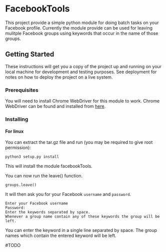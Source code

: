 # FacebookTools

This project provide a simple python module for doing batch tasks on your Facebook profile.
Currently the module provide can be used for leaving mulitple Facebook groups using keywords that occur in the name of those groups.

## Getting Started

These instructions will get you a copy of the project up and running on your local machine for development and testing purposes. See deployment for notes on how to deploy the project on a live system.

### Prerequisites

You will need to install Chrome WebDriver for this module to work.
Chrome WebDriver can be found and installed from [here](https://sites.google.com/a/chromium.org/chromedriver/downloads). 

### Installing

#### For linux

You can extract the tar.gz file and run (you may be required to give root permission):
```
python3 setup.py install
```
This will install the module facebookTools.

You can now run the leave() function.
```
groups.leave()
```
It will then ask you for your Facebook `username` and `password`.
```
Enter your Facebook username
Password:
Enter the keywords separated by space.
Whenever a group name contain any of these keywords the group will be left.
```

You can enter the keyword in a single line separated by space. The group names which contain the entered keyword will be left.

#TODO
